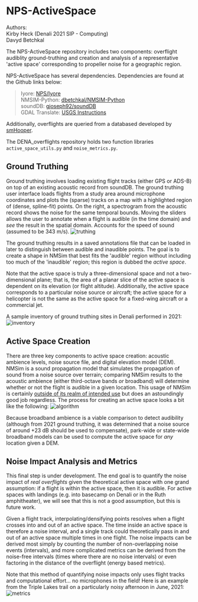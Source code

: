 # NPS-ActiveSpace

Authors: <br>
Kirby Heck (Denali 2021 SIP - Computing) <br>
Davyd Betchkal


The NPS-ActiveSpace repository includes two components: overflight audiblity ground-truthing and creation and analysis of a representative 'active space' corresponding to propeller noise for a geographic region. 

NPS-ActiveSpace has several dependencies. Dependencies are found at the Github links below: 
  > Iyore: <a href="https://github.com/nationalparkservice/iyore">NPS/Iyore</a> <br>
  > NMSIM-Python: <a href="https://github.com/dbetchkal/NMSIM-Python">dbetchkal/NMSIM-Python</a> <br>
  > soundDB: <a href="https://github.com/gjoseph92/soundDB">gjoseph92/soundDB</a> <br>
  > GDAL Translate: <a href="https://apps.nationalmap.gov/raster-conversion/gdal-installation-and-setup-guide.html">USGS Instructions</a>

Additionally, overflights are queried from a databased developed by <a href="https://github.com/smHooper/flightsdb">smHooper</a>. 

The DENA_overflights repository holds two function libraries `active_space_utils.py` and `noise_metrics.py`. 


## Ground Truthing

Ground truthing involves loading existing flight tracks (either GPS or ADS-B) on top of an existing acoustic record from soundDB. The ground truthing user interface loads flights from a study area around microphone coordinates and plots the (sparse) tracks on a map with a highlighted region of (dense, spline-fit) points. On the right, a spectrogram from the acoustic record shows the noise for the same temporal bounds. Moving the sliders allows the user to annotate when a flight is audible (in the time domain) and _see_ the result in the spatial domain. Accounts for the speed of sound (assumed to be 343 m/s). 
![truthing](https://user-images.githubusercontent.com/8905274/130698861-3172948d-217b-4d4d-ad5e-7bd8b4a8c00c.png)

The ground truthing results in a saved annotations file that can be loaded in later to distinguish between audible and inaudible points. The goal is to create a shape in NMSim that best fits the 'audible' region without including too much of the 'inaudible' region; this region is dubbed the _active space_. 

Note that the active space is truly a three-dimensional space and not a two-dimensional plane; that is, the area of a planar slice of the active space is dependent on its elevation (or flight altitude). Additionally, the active space corresponds to a particular noise source or aircraft; the active space for a helicopter is not the same as the active space for a fixed-wing aircraft or a commercial jet. 

A sample inventory of ground truthing sites in Denali performed in 2021: 
![inventory](https://user-images.githubusercontent.com/8905274/130700132-c95aba5c-00e6-4707-8be3-fea9ba28ba90.png)


## Active Space Creation

There are three key components to active space creation: acoustic ambience levels, noise source file, and digital elevation model (DEM). NMSim is a sound propagation model that simulates the propagation of sound from a noise source over terrain; comparing NMSim results to the acoustic ambience (either third-octave bands _or_ broadband) will determine whether or not the flight is audible in a given location. This usage of NMSim is certainly <a href="https://nwtteis.com/portals/nwtteis/files/references/Ikelheimer_2004_NMSim_User_Manual.pdf">outside of its realm of intended use</a> but does an astoundingly good job regardless. The process for creating an active space looks a bit like the following: 
![algorithm](https://user-images.githubusercontent.com/8905274/130701270-c6c26f0a-ff7d-4812-95d3-e93640b00fe5.png)

Because broadband ambience is a viable comparison to detect audibility (although from 2021 ground truthing, it was determined that a noise source of around +23 dB should be used to compensate), park-wide or state-wide broadband models can be used to compute the active space for _any_ location given a DEM. 


## Noise Impact Analysis and Metrics

This final step is under development. The end goal is to quantify the noise impact of _real overflights_ given the theoretical active space with one grand assumption: if a flight is within the active space, then it is audible. For active spaces with landings (e.g. into basecamp on Denali or in the Ruth amphitheater), we will see that this is not a good assumption, but this is future work. 

Given a flight track, interpolating/densifying points resolves when a flight crosses into and out of an active space. The time inside an active space is therefore a noise interval, and a single track could theoretically pass in and out of an active space multiple times in one flight. The noise impacts can be derived most simply by counting the number of non-overlapping noise events (intervals), and more complicated metrics can be derived from the noise-free intervals (times where there are no noise intervals) or even factoring in the distance of the overflight (energy based metrics). 

Note that this method of quantifying noise impacts only uses flight tracks and computational effort... no microphones in the field! Here is an example from the Triple Lakes trail on a particularly noisy afternoon in June, 2021: 
![metrics](https://user-images.githubusercontent.com/8905274/130703201-efd366cc-5a04-4443-9a02-6a8ba702f490.png)
